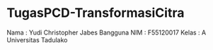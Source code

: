 # TugasPCD-TransformasiCitra

Nama : Yudi Christopher Jabes Bangguna
NIM : F55120017
Kelas : A
Universitas Tadulako
